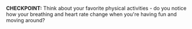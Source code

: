 **CHECKPOINT:** Think about your favorite physical activities - do you notice how your breathing and heart rate change when you're having fun and moving around?
